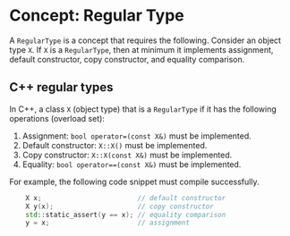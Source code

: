 Concept: Regular Type
=====================

A `RegularType` is a concept that requires the following. Consider an object type `X`. If `X` is a `RegularType`, then at minimum it implements assignment, default constructor, copy constructor, and equality comparison.

C++ regular types
-----------------

In C++, a class `X` (object type) that is a `RegularType` if it has the following operations (overload set):

1. Assignment: `bool operator=(const X&)` must be implemented.
2. Default constructor: `X::X()` must be implemented.
3. Copy constructor: `X::X(const X&)` must be implemented.
4. Equality: `bool operator==(const X&)` must be implemented.

For example, the following code snippet must compile successfully.

~~~ cpp
    X x;                        // default constructor
    X y(x);                     // copy constructor
    std::static_assert(y == x); // equality comparison
    y = x;                      // assignment
~~~
